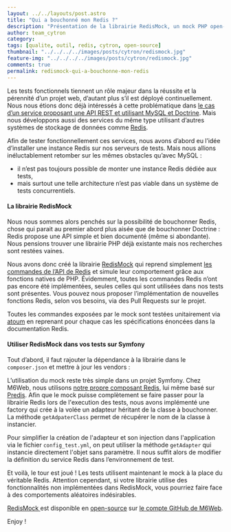```yaml
---
layout: ../../layouts/post.astro
title: "Qui a bouchonné mon Redis ?"
description: "Présentation de la librairie RedisMock, un mock PHP open-source de Redis à utiliser dans vos tests fonctionnels."
author: team_cytron
category:
tags: [qualite, outil, redis, cytron, open-source]
thumbnail: "../../../../images/posts/cytron/redismock.jpg"
feature-img: "../../../../images/posts/cytron/redismock.jpg"
comments: true
permalink: redismock-qui-a-bouchonne-mon-redis
---
```


Les tests fonctionnels tiennent un rôle majeur dans la réussite et la pérennité d’un projet web, d’autant plus s’il est déployé continuellement. Nous nous étions donc déjà intéressés à cette problématique dans [le cas d’un service proposant une API REST et utilisant MySQL et Doctrine](/2013/10/tester-fonctionnellement-une-api-rest-symfony-doctrine-atoum). Mais nous développons aussi des services du même type utilisant d’autres systèmes de stockage de données comme [Redis](https://redis.io/).

Afin de tester fonctionnellement ces services, nous avons d’abord eu l’idée d’installer une instance Redis sur nos serveurs de tests. Mais nous allions inéluctablement retomber sur les mêmes obstacles qu’avec MySQL :

- il n’est pas toujours possible de monter une instance Redis dédiée aux tests,
- mais surtout une telle architecture n’est pas viable dans un système de tests concurrentiels.

#### La librairie RedisMock

Nous nous sommes alors penchés sur la possibilité de bouchonner Redis, chose qui parait au premier abord plus aisée que de bouchonner Doctrine : Redis propose une API simple et bien documenté (même si abondante). Nous pensions trouver une librairie PHP déjà existante mais nos recherches sont restées vaines.

Nous avons donc créé la librairie [RedisMock](https://github.com/BedrockStreaming/RedisMock) qui reprend simplement [les commandes de l’API de Redis](https://redis.io/commands) et simule leur comportement grâce aux fonctions natives de PHP. Évidemment, toutes les commandes Redis n’ont pas encore été implémentées, seules celles qui sont utilisées dans nos tests sont présentes. Vous pouvez nous proposer l’implémentation de nouvelles fonctions Redis, selon vos besoins, via des Pull Requests sur le projet.

Toutes les commandes exposées par le mock sont testées unitairement via [atoum](https://www.atoum.org/) en reprenant pour chaque cas les spécifications énoncées dans la documentation Redis.

#### Utiliser RedisMock dans vos tests sur Symfony

Tout d’abord, il faut rajouter la dépendance à la librairie dans le `composer.json` et mettre à jour les vendors :

<script src="https://gist.github.com/fdubost/7893309.js"></script>

L’utilisation du mock reste très simple dans un projet Symfony. Chez M6Web, nous utilisons [notre propre composant Redis](https://github.com/BedrockStreaming/Redis), lui même basé sur [Predis](https://github.com/nrk/predis). Afin que le mock puisse complètement se faire passer pour la librairie Redis lors de l'execution des tests, nous avons implémenté une factory qui crée à la volée un adapteur héritant de la classe à bouchonner. La méthode `getAdpaterClass` permet de récupérer le nom de la classe à instancier.

<script src="https://gist.github.com/fdubost/8025392.js"></script>

Pour simplifier la création de l'adapteur et son injection dans l'application via le fichier `config_test.yml`, on peut utiliser la méthode `getAdapter` qui instancie directement l'objet sans paramètre. Il nous suffit alors de modifier la définition du service Redis dans l’environnement de test.

<script src="https://gist.github.com/fdubost/8025640.js"></script>

Et voilà, le tour est joué ! Les tests utilisent maintenant le mock à la place du véritable Redis. Attention cependant, si votre librairie utilise des fonctionnalités non implémentées dans RedisMock, vous pourriez faire face à des comportements aléatoires indésirables.

[RedisMock ](https://github.com/BedrockStreaming/RedisMock) est disponible en [open-source](https://tom.preston-werner.com/2011/11/22/open-source-everything.html) sur [le compte GitHub de M6Web](https://github.com/BedrockStreaming).

Enjoy !
